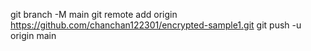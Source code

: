 git branch -M main
git remote add origin https://github.com/chanchan122301/encrypted-sample1.git
git push -u origin main
